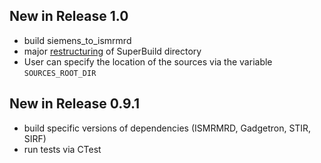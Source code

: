 ## New in Release 1.0
 - build siemens_to_ismrmrd
 - major [restructuring](https://github.com/CCPPETMR/SIRF-SuperBuild/issues/16#issuecomment-360772097) of SuperBuild directory
 - User can specify the location of the sources via the variable `SOURCES_ROOT_DIR`

## New in Release 0.9.1

- build specific versions of dependencies (ISMRMRD, Gadgetron, STIR, SIRF)
- run tests via CTest
